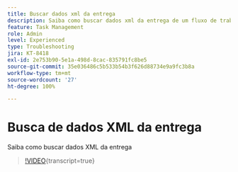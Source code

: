 ```yaml
---
title: Buscar dados xml da entrega
description: Saiba como buscar dados xml da entrega de um fluxo de trabalho
feature: Task Management
role: Admin
level: Experienced
type: Troubleshooting
jira: KT-8418
exl-id: 2e753b90-5e1a-498d-8cac-835791fc8be5
source-git-commit: 35e036486c5b533b54b3f626d88734e9a9fc3b8a
workflow-type: tm+mt
source-wordcount: '27'
ht-degree: 100%

---
```


# Busca de dados XML da entrega

Saiba como buscar dados XML da entrega

>[!VIDEO](https://video.tv.adobe.com/v/335949?quality=12&learn=on){transcript=true}
